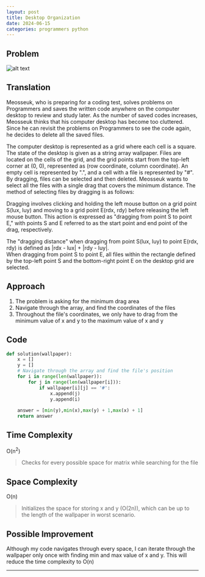 ```yaml
---
layout: post
title: Desktop Organization
date: 2024-06-15
categories: programmers python
---
```


## Problem
![alt text](/blog/public/img/DesktopOrganization.png)

## Translation
Meosseuk, who is preparing for a coding test, solves problems on Programmers and saves the written code anywhere on the computer desktop to review and study later. As the number of saved codes increases, Meosseuk thinks that his computer desktop has become too cluttered. Since he can revisit the problems on Programmers to see the code again, he decides to delete all the saved files.<br>

The computer desktop is represented as a grid where each cell is a square. The state of the desktop is given as a string array wallpaper. Files are located on the cells of the grid, and the grid points start from the top-left corner at (0, 0), represented as (row coordinate, column coordinate). An empty cell is represented by ".", and a cell with a file is represented by "#". By dragging, files can be selected and then deleted. Meosseuk wants to select all the files with a single drag that covers the minimum distance. The method of selecting files by dragging is as follows:<br>

Dragging involves clicking and holding the left mouse button on a grid point S(lux, luy) and moving to a grid point E(rdx, rdy) before releasing the left mouse button. This action is expressed as "dragging from point S to point E," with points S and E referred to as the start point and end point of the drag, respectively.<br>

The "dragging distance" when dragging from point S(lux, luy) to point E(rdx, rdy) is defined as |rdx - lux| + |rdy - luy|.<br>
When dragging from point S to point E, all files within the rectangle defined by the top-left point S and the bottom-right point E on the desktop grid are selected.

## Approach
1. The problem is asking for the minimum drag area
2. Navigate through the array, and find the coordinates of the files
3. Throughout the file's coordinates, we only have to drag from the minimum value of x and y to the maximum value of x and y

## Code
```python
def solution(wallpaper):
    x = []
    y = []
    # Navigate through the array and find the file's position
    for i in range(len(wallpaper)):
        for j in range(len(wallpaper[i])):
            if wallpaper[i][j] == '#':
                x.append(j)
                y.append(i)
    
    answer = [min(y),min(x),max(y) + 1,max(x) + 1]
    return answer
```

## Time Complexity
O(n<sup>2</sup>)
> Checks for every possible space for matrix while searching for the file

## Space Complexity
O(n)
> Initializes the space for storing x and y (O(2n)), which can be up to the length of the wallpaper in worst scenario.

## Possible Improvement
Although my code navigates through every space, I can iterate through the wallpaper only once with finding min and max value of x and y. This will reduce the time complexity to O(n)

---
